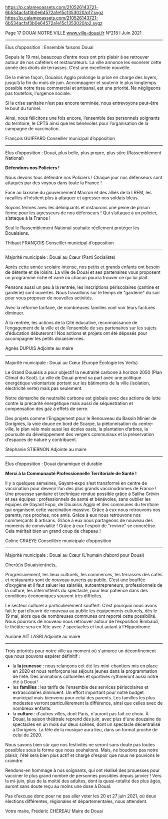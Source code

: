 https://p.calameoassets.com/210526143721-6b534acfaf3b0e64572a1e15c1353020/p17.svgz
https://p.calameoassets.com/210526143721-6b534acfaf3b0e64572a1e15c1353020/p2.svgz

Page  17
DOUAI NOTRE VILLE
www.ville-douai.fr
N°218   I
Juin 2021

---

Élus d’opposition : Ensemble faisons Douai

Depuis le 19 mai, beaucoup d’entre nous ont pris plaisir à se retrouver autour de nos cafetiers et restaurateurs. La ville annonce les exonérer cette année des droits de terrasses. C’est une excellente nouvelle.

De la même façon, Douaisis Agglo prolonge la prise en charge des loyers, jusqu’à la fin du mois de juin. Accompagner et soutenir le plus longtemps possible notre tissu commercial et artisanal, est une priorité. Ne négligeons pas toutefois, l'urgence sociale.

Si la crise sanitaire n’est pas encore terminée, nous entrevoyons peut-être le bout du tunnel.

Ainsi, nous félicitons une fois encore, l’ensemble des personnels soignants du territoire, le CPTS ainsi que les bénévoles pour l’organisation de la campagne de vaccination.

François GUIFFARD
Conseiller municipal d’opposition

---

Élus d’opposition : Douai, plus belle, plus propre, plus sûre (Rassemblement National)

**Défendons nos Policiers !**

Nous devons tous défendre nos Policiers ! Chaque jour nos défenseurs sont attaqués par des voyous dans toute la France ! 

Face au laxisme du gouvernement Macron et des alliés de la LREM, les racailles n’hésitent plus à attaquer et agresser nos soldats bleus.

Soyons fermes avec les délinquants et instaurons une peine de prison ferme pour les agresseurs de nos défenseurs ! Qui s’attaque à un policier, s’attaque à la France !

Seul le Rassemblement National souhaite réellement protéger les Douaisiens.

Thibaut FRANÇOIS
Conseiller municipal d’opposition

---

Majorité municipale : Douai au Cœur (Parti Socialiste)

Après cette année scolaire intense, nos petits et grands enfants ont besoin de détente et de loisirs. La ville de Douai et ses partenaires vous proposent un programme riche et varié où chacun pourra trouver ce qui lui plaît.

Pensons aussi un peu à la rentrée, les inscriptions périscolaires (cantine et garderie) sont ouvertes. Nous travaillons sur le temps de "garderie" du soir pour vous proposer de nouvelles activités.

Avec la réforme  tarifaire, de nombreuses familles vont voir leurs factures diminuer.

À la rentrée, les actions de la Cité éducative, reconnaissance de l’engagement de la ville et de l’ensemble de ses partenaires sur les sujets d’éducation débuteront ! Nos actions et projets ont été déposés pour accompagner les petits douaisien·nes.

Agnès DUPUIS
Adjointe au maire

---

Majorité municipale : Douai au Cœur (Europe Écologie les Verts)

Le Grand Douaisis a pour objectif la neutralité carbone à horizon 2050 (Plan Climat du Scot). La ville de Douai prend sa part avec une politique énergétique volontariste portant sur les bâtiments de la ville (isolation, électricité verte) mais pas seulement.

Notre démarche de neutralité carbone est globale avec des actions de lutte contre la précarité énergétique mais aussi de séquestration et compensation des gaz à effets de serre.

Des projets comme l’Engagement pour le Renouveau du Bassin Minier de Dorignies, la voie douce en bord de Scarpe, la piétonnisation du centre-ville, le plan vélo mais aussi les écoles oasis, la plantation d’arbres, la poursuite du développement des vergers communaux et la préservation d’espaces de nature y contribuent.

Stéphanie STIERNON
Adjointe au maire

---

Élus d’opposition : Douai dynamique et durable

**Merci à la Communauté Professionnelle Territoriale de Santé !**

Il y a quelques semaines, Gayant-expo s’est transformé en centre de vaccination pour devenir l’un des plus grands vaccinodromes de France ! Une prouesse sanitaire et technique rendue possible grâce à Saliha Grévin et ses équipes : professionnels de santé et bénévoles, sans oublier les équipes de Gayant Expo, de Douaisis Agglo et des communes du territoire qui organisent cette vaccination massive. Grâce à eux nous retrouvons nos parents, nos proches, nos amis. Grâce à eux nous retrouvons nos commerçants & artisans. Grâce à eux nous partageons de nouveau des moments de convivialité ! Grâce à eux l'espoir de "revivre" se concrétise. Cela méritait bien un grand coup de chapeau !

Coline CRAEYE
Conseillère municipale d’opposition

---

Majorité municipale : Douai au Cœur (L’humain d’abord pour Douai)

Cher(e)s Douaisien(ne)s,

Progressivement, les lieux culturels, les commerces, les terrasses des cafés et restaurants sont de nouveau ouverts au public. C’est une bouffée d’oxygène et il faut saluer les salariés, autoentrepreneurs, professionnels de la culture, les intermittents du spectacle, pour leur patience dans des conditions économiques souvent très difficiles.

Le secteur culturel a particulièrement souffert. C’est pourquoi nous avons fait le pari d’ouvrir de nouveau au public les équipements culturels, dès le 19 mai, alors que de nombreuses communes ont reporté cette possibilité. Nous pourrons de nouveau nous retrouver autour de l’exposition Rimbaud, le théâtre sera en fête avec 7 spectacles et tout autant à l’Hippodrome.

Auriane AIT LASRI
Adjointe au maire

---

Trois priorités pour notre ville au moment où s'amorce un déconfinement que nous pouvons espérer définitif :
- la **la jeunesse** : nous relançons cet été les mini-chantiers mis en place en 2020 et nous renforçons les séjours jeunes dans la programmation de l'été. Des animations culturelles et sportives rythmeront aussi notre été à Douai !
- les **familles** : les tarifs de l'ensemble des services périscolaires et extrascolaires diminuent. Un effort important pour notre budget municipal mais bienvenu pour celui des parents. Les familles les plus modestes verront particulièrement la différence, ainsi que celles avec de nombreux enfants.
- la **culture** : d'autres villes, dont Paris, n'auront pas fait ce choix. À Douai, la saison théâtrale reprend dès juin, avec plus d'une douzaine de spectacles en un mois sur deux scènes, dont un spectacle décentralisé à Dorignies. La fête de la musique aura lieu, dans un format proche de celui de 2020.

Nous savons bien sûr que nos festivités ne seront sans doute pas toutes possibles sous la forme que nous souhaitons. Mais, ne boudons pas notre plaisir, l'été sera bien plus actif et chargé d'espoir que nous ne pouvions le craindre.

Rendons-en hommage à nos soignants, qui ont réalisé des prouesses pour vacciner le plus grand nombre de personnes possibles depuis janvier ! Vers la mi-juin, plus de la moitié des adultes, dont la quasi-totalité des plus âgés, auront sans doute reçu au moins une dose à Douai.

Pas d'excuse donc pour ne pas aller voter les 20 et 27 juin 2021, où deux élections différentes, régionales et départementales, nous attendent. 

Votre maire,
Frédéric CHÉREAU
Maire de Douai